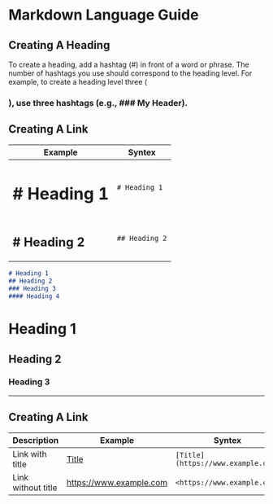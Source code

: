 # Markdown Language Guide

## Creating A Heading
To create a heading, add a hashtag (#) in front of a word or phrase. The number of hashtags you use should correspond to the heading level. For example, to create a heading level three (<h3>), use three hashtags (e.g., ### My Header).

## Creating A Link
| Example | Syntex |
| ----------- | ----------- |
| <h1># Heading 1</h1> | `# Heading 1` |
| <h2># Heading 2</h2> | `## Heading 2` |

```markdown
# Heading 1
## Heading 2
### Heading 3
#### Heading 4
```
# Heading 1
## Heading 2
### Heading 3

---
## Creating A Link
| Description | Example | Syntex |
| ----------- | ----------- | ----------- |
| Link with title | [Title](https://www.example.com) | `[Title](https://www.example.com)` |
| Link without title | <https://www.example.com> | `<https://www.example.com>` |
